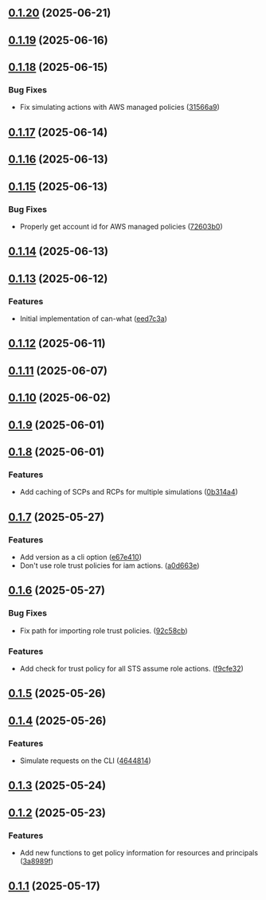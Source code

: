 ## [0.1.20](https://github.com/cloud-copilot/iam-lens/compare/v0.1.19...v0.1.20) (2025-06-21)

## [0.1.19](https://github.com/cloud-copilot/iam-lens/compare/v0.1.18...v0.1.19) (2025-06-16)

## [0.1.18](https://github.com/cloud-copilot/iam-lens/compare/v0.1.17...v0.1.18) (2025-06-15)


### Bug Fixes

* Fix simulating actions with AWS managed policies ([31566a9](https://github.com/cloud-copilot/iam-lens/commit/31566a9a791d0fea7e1000d24ea0e5401309f732))

## [0.1.17](https://github.com/cloud-copilot/iam-lens/compare/v0.1.16...v0.1.17) (2025-06-14)

## [0.1.16](https://github.com/cloud-copilot/iam-lens/compare/v0.1.15...v0.1.16) (2025-06-13)

## [0.1.15](https://github.com/cloud-copilot/iam-lens/compare/v0.1.14...v0.1.15) (2025-06-13)


### Bug Fixes

* Properly get account id for AWS managed policies ([72603b0](https://github.com/cloud-copilot/iam-lens/commit/72603b03efe9d069abbe2513bb7af2169c9002d6))

## [0.1.14](https://github.com/cloud-copilot/iam-lens/compare/v0.1.13...v0.1.14) (2025-06-13)

## [0.1.13](https://github.com/cloud-copilot/iam-lens/compare/v0.1.12...v0.1.13) (2025-06-12)


### Features

* Initial implementation of can-what ([eed7c3a](https://github.com/cloud-copilot/iam-lens/commit/eed7c3ac4cb1c84801a2f09d5692a3b469c32b24))

## [0.1.12](https://github.com/cloud-copilot/iam-lens/compare/v0.1.11...v0.1.12) (2025-06-11)

## [0.1.11](https://github.com/cloud-copilot/iam-lens/compare/v0.1.10...v0.1.11) (2025-06-07)

## [0.1.10](https://github.com/cloud-copilot/iam-lens/compare/v0.1.9...v0.1.10) (2025-06-02)

## [0.1.9](https://github.com/cloud-copilot/iam-lens/compare/v0.1.8...v0.1.9) (2025-06-01)

## [0.1.8](https://github.com/cloud-copilot/iam-lens/compare/v0.1.7...v0.1.8) (2025-06-01)


### Features

* Add caching of SCPs and RCPs for multiple simulations ([0b314a4](https://github.com/cloud-copilot/iam-lens/commit/0b314a4390015e58c92511b2652b8be98fd31fe8))

## [0.1.7](https://github.com/cloud-copilot/iam-lens/compare/v0.1.6...v0.1.7) (2025-05-27)


### Features

* Add version as a cli option ([e67e410](https://github.com/cloud-copilot/iam-lens/commit/e67e41009ad556e2a0c4bcd2a2392644ca2f02d8))
* Don't use role trust policies for iam actions. ([a0d663e](https://github.com/cloud-copilot/iam-lens/commit/a0d663ed27c12d3dc964ab9b22e3611da1c35e0f))

## [0.1.6](https://github.com/cloud-copilot/iam-lens/compare/v0.1.5...v0.1.6) (2025-05-27)


### Bug Fixes

* Fix path for importing role trust policies. ([92c58cb](https://github.com/cloud-copilot/iam-lens/commit/92c58cbc8fe9c6a645eefbcd279bce8d50c78d9e))


### Features

* Add check for trust policy for all STS assume role actions. ([f9cfe32](https://github.com/cloud-copilot/iam-lens/commit/f9cfe321d86acdebb103fd1853b074ce63024ca6))

## [0.1.5](https://github.com/cloud-copilot/iam-lens/compare/v0.1.4...v0.1.5) (2025-05-26)

## [0.1.4](https://github.com/cloud-copilot/iam-lens/compare/v0.1.3...v0.1.4) (2025-05-26)


### Features

* Simulate requests on the CLI ([4644814](https://github.com/cloud-copilot/iam-lens/commit/4644814d3295e31cd7247a0622fe75362f4ed30c))

## [0.1.3](https://github.com/cloud-copilot/iam-lens/compare/v0.1.2...v0.1.3) (2025-05-24)

## [0.1.2](https://github.com/cloud-copilot/iam-lens/compare/v0.1.1...v0.1.2) (2025-05-23)


### Features

* Add new functions to get policy information for resources and principals ([3a8989f](https://github.com/cloud-copilot/iam-lens/commit/3a8989f482c542f55a955f4128d413426e6f24d3))

## [0.1.1](https://github.com/cloud-copilot/iam-lens/compare/v0.1.0...v0.1.1) (2025-05-17)
